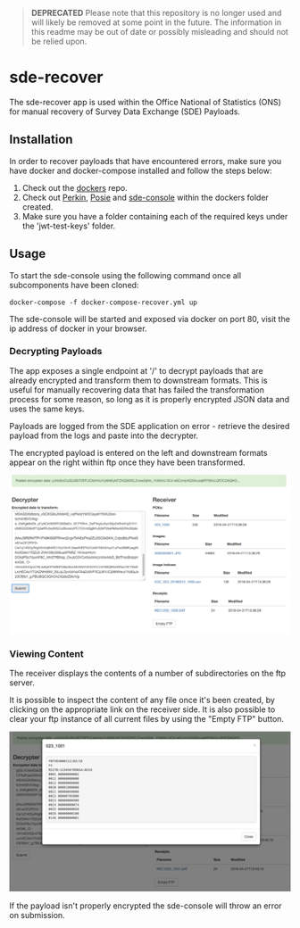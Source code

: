 > **DEPRECATED** Please note that this repository is no longer used and will likely be removed at some point in the future. The information in this readme may be out of date or possibly misleading and should not be relied upon.

# sde-recover

The sde-recover app is used within the Office National of Statistics (ONS) for manual recovery of Survey Data Exchange (SDE) Payloads.

## Installation

In order to recover payloads that have encountered errors, make sure you have docker and docker-compose installed and follow the steps below:

1. Check out the [dockers](https://github.com/ONSdigital/dockers) repo.
2. Check out [Perkin](https://github.com/ONSdigital/perkin), [Posie](https://github.com/ONSdigital/posie) and [sde-console](https://github.com/ONSdigital/sde-console) within the dockers folder created.
3. Make sure you have a folder containing each of the required keys under the 'jwt-test-keys' folder.

## Usage

To start the sde-console using the following command once all subcomponents have been cloned:

	docker-compose -f docker-compose-recover.yml up

The sde-console will be started and exposed via docker on port 80, visit the ip address of docker in your browser. 

### Decrypting Payloads 

The app exposes a single endpoint at '/' to decrypt payloads that are already encrypted and transform them to downstream formats. This is useful for manually recovering data that has failed the transformation process for some reason, so long as it is properly encrypted JSON data and uses the same keys. 

Payloads are logged from the SDE application on error - retrieve the desired payload from the logs and paste into the decrypter.

The encrypted payload is entered on the left and downstream formats appear on the right within ftp once they have been transformed.

![Encrypted Submitter](images/encrypted.png)

### Viewing Content

The receiver displays the contents of a number of subdirectories on the ftp server.

It is possible to inspect the content of any file once it's been created, by clicking on the appropriate link on the receiver side. It is also possible to clear your ftp instance of all current files by using the "Empty FTP" button.

![Encrypted File View](images/fileview.png)

If the payload isn't properly encrypted the sde-console will throw an error on submission.
